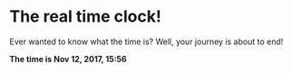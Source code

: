 # The real time clock!

Ever wanted to know what the time is? Well, your journey is about to end!

**The time is Nov 12, 2017, 15:56**